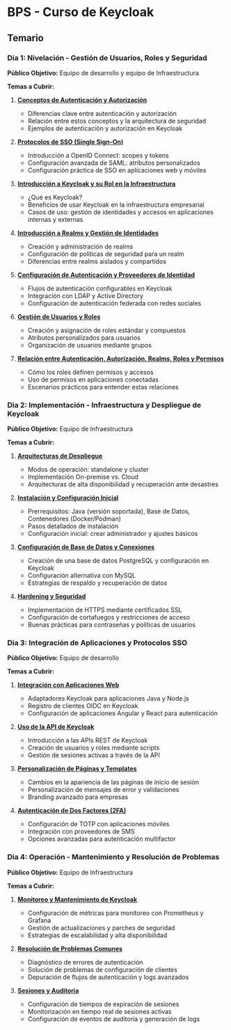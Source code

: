 # BPS - Curso de Keycloak

## Temario

### **Dia 1**: Nivelación - Gestión de Usuarios, Roles y Seguridad

**Público Objetivo:** Equipo de desarrollo y equipo de Infraestructura

**Temas a Cubrir:**

1. **[Conceptos de Autenticación y Autorización](./Dia%201%20-%20Nivelación%20-%20Gestión%20de%20Usuarios%2C%20Roles%20y%20Seguridad/Material/1.%20Autenticación%20y%20autorización.md)**
    
    - Diferencias clave entre autenticación y autorización        
    - Relación entre estos conceptos y la arquitectura de seguridad        
    - Ejemplos de autenticación y autorización en Keycloak
        
2. **[Protocolos de SSO (Single Sign-On)](./Dia%201%20-%20Nivelación%20-%20Gestión%20de%20Usuarios%2C%20Roles%20y%20Seguridad/Material/2.%20Protocolos%20de%20SSO%20(Single%20Sign-On).md)**
    
    - Introducción a OpenID Connect: scopes y tokens        
    - Configuración avanzada de SAML: atributos personalizados        
    - Configuración práctica de SSO en aplicaciones web y móviles
    
3. **[Introducción a Keycloak y su Rol en la Infraestructura](./Dia%201%20-%20Nivelación%20-%20Gestión%20de%20Usuarios%2C%20Roles%20y%20Seguridad/Material/3.%20Introducción%20a%20Keycloak%20y%20su%20rol%20en%20la%20infraestructura.md)**
    
    - ¿Qué es Keycloak?        
    - Beneficios de usar Keycloak en la infraestructura empresarial        
    - Casos de uso: gestión de identidades y accesos en aplicaciones internas y externas

4. **[Introducción a Realms y Gestión de Identidades](./Dia%201%20-%20Nivelación%20-%20Gestión%20de%20Usuarios%2C%20Roles%20y%20Seguridad/Material/4.%20Configuración%20de%20Autenticación%20y%20Proveedores%20de%20Identidad.md)**
    
    - Creación y administración de realms        
    - Configuración de políticas de seguridad para un realm        
    - Diferencias entre realms aislados y compartidos
        
5. **[Configuración de Autenticación y Proveedores de Identidad](./Dia%201%20-%20Nivelación%20-%20Gestión%20de%20Usuarios%2C%20Roles%20y%20Seguridad/Material/5.%20Gestión%20de%20Usuarios%20y%20Roles.md)**
    
    - Flujos de autenticación configurables en Keycloak        
    - Integración con LDAP y Active Directory        
    - Configuración de autenticación federada con redes sociales
        
6. **[Gestión de Usuarios y Roles](./Dia%201%20-%20Nivelación%20-%20Gestión%20de%20Usuarios%2C%20Roles%20y%20Seguridad/Material/6.%20Introducción%20a%20Realms%20y%20Gestión%20de%20Identidades.md)**
    
    - Creación y asignación de roles estándar y compuestos        
    - Atributos personalizados para usuarios        
    - Organización de usuarios mediante grupos
        
7. **[Relación entre Autenticación, Autorización, Realms, Roles y Permisos](./Dia%201%20-%20Nivelación%20-%20Gestión%20de%20Usuarios%2C%20Roles%20y%20Seguridad/Material/7.%20Relación%20entre%20Autenticación%2C%20Autorización%2C%20Realms%2C%20Roles%20y%20Permisos.md)**
    
    - Cómo los roles definen permisos y accesos        
    - Uso de permisos en aplicaciones conectadas        
    - Escenarios prácticos para entender estas relaciones

### **Dia 2**: Implementación - Infraestructura y Despliegue de Keycloak

**Público Objetivo:** Equipo de Infraestructura

**Temas a Cubrir:**
        
1. **[Arquitecturas de Despliegue](./Dia%202%20-%20Implementación%20-%20Infraestructura%20y%20Despliegue%20de%20Keycloak/Material/1.%20Arquitecturas%20de%20Despliegue.md)**
    
    - Modos de operación: standalone y cluster        
    - Implementación On-premise vs. Cloud        
    - Arquitecturas de alta disponibilidad y recuperación ante desastres
        
2. **[Instalación y Configuración Inicial](./Dia%202%20-%20Implementación%20-%20Infraestructura%20y%20Despliegue%20de%20Keycloak/Material/2.%20Instalación%20y%20Configuración%20Inicial.md)**
    
    - Prerrequisitos: Java (versión soportada), Base de Datos, Contenedores (Docker/Podman)     
    - Pasos detallados de instalación        
    - Configuración inicial: crear administrador y ajustes básicos
        
3. **[Configuración de Base de Datos y Conexiones](./Dia%202%20-%20Implementación%20-%20Infraestructura%20y%20Despliegue%20de%20Keycloak/Material/3.%20Configuración%20de%20Base%20de%20Datos%20y%20Conexiones.md)**
    
    - Creación de una base de datos PostgreSQL y configuración en Keycloak        
    - Configuración alternativa con MySQL        
    - Estrategias de respaldo y recuperación de datos
        
4. **[Hardening y Seguridad](./Dia%202%20-%20Implementación%20-%20Infraestructura%20y%20Despliegue%20de%20Keycloak/Material/4.%20Hardening%20y%20Seguridad.md)**
    
    - Implementación de HTTPS mediante certificados SSL        
    - Configuración de cortafuegos y restricciones de acceso        
    - Buenas prácticas para contraseñas y políticas de usuarios

### **Dia 3**: Integración de Aplicaciones y Protocolos SSO

**Público Objetivo:** Equipo de desarrollo

**Temas a Cubrir:**

1. **[Integración con Aplicaciones Web]()**
    
    - Adaptadores Keycloak para aplicaciones Java y Node.js        
    - Registro de clientes OIDC en Keycloak        
    - Configuración de aplicaciones Angular y React para autenticación
        
2. **[Uso de la API de Keycloak]()**
    
    - Introducción a las APIs REST de Keycloak        
    - Creación de usuarios y roles mediante scripts        
    - Gestión de sesiones activas a través de la API
        
3. **[Personalización de Páginas y Templates]()**
    
    - Cambios en la apariencia de las páginas de inicio de sesión        
    - Personalización de mensajes de error y validaciones        
    - Branding avanzado para empresas
        
4. **[Autenticación de Dos Factores (2FA)]()**
    
    - Configuración de TOTP con aplicaciones móviles        
    - Integración con proveedores de SMS        
    - Opciones avanzadas para autenticación multifactor

### **Dia 4**: Operación - Mantenimiento y Resolución de Problemas

**Público Objetivo:** Equipo de Infraestructura

**Temas a Cubrir:**
        
1. **[Monitoreo y Mantenimiento de Keycloak]()**
    
    - Configuración de métricas para monitoreo con Prometheus y Grafana        
    - Gestión de actualizaciones y parches de seguridad        
    - Estrategias de escalabilidad y alta disponibilidad
        
2. **[Resolución de Problemas Comunes]()**
	    
	- Diagnóstico de errores de autenticación        
	- Solución de problemas de configuración de clientes        
	- Depuración de flujos de autenticación y logs avanzados

3. **[Sesiones y Auditoria]()**

	- Configuración de tiempos de expiración de sesiones        
    - Monitorización en tiempo real de sesiones activas        
    - Configuración de eventos de auditoría y generación de logs